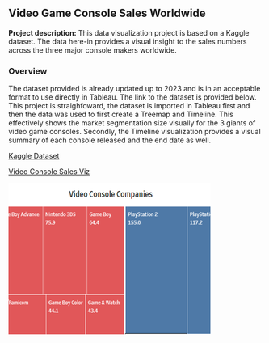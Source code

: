 ## Video Game Console Sales Worldwide

**Project description:** This data visualization project is based on a Kaggle dataset. The data here-in provides a visual insight to the sales numbers across the three major console makers worldwide. 

### Overview
The dataset provided is already updated up to 2023 and is in an acceptable format to use directly in Tableau. The link to the dataset is provided below.
This project is straighfoward, the dataset is imported in Tableau first and then the data was used to first create a Treemap and Timeline. This effectively shows the market segmentation 
size visually for the 3 giants of video game consoles. Secondly, the Timeline visualization provides a visual summary of each console released and the end date as well.




[Kaggle Dataset](https://www.kaggle.com/datasets/tayyarhussain/best-selling-game-consoles-of-all-time) 

[Video Console Sales Viz](https://public.tableau.com/views/VideoGameConsoleSales_16825339035950/VideoGameConsoles?:language=en-US&:display_count=n&:origin=viz_share_link)


<img src="images/consolesales.png?raw=true" width="400" height="300"/>
